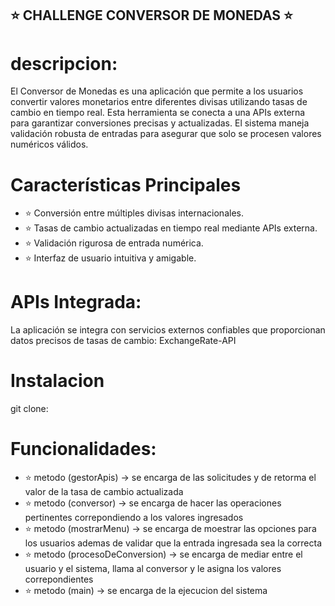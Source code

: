 ## ⭐ CHALLENGE CONVERSOR DE MONEDAS ⭐
# descripcion: 
El Conversor de Monedas es una aplicación que permite a los usuarios convertir 
valores monetarios entre diferentes divisas utilizando tasas de cambio en tiempo real.
Esta herramienta se conecta a una APIs externa para garantizar
conversiones precisas y actualizadas. El sistema maneja validación robusta de entradas 
para asegurar que solo se procesen valores numéricos válidos.

# Características Principales

- ⭐ Conversión entre múltiples divisas internacionales.
- ⭐ Tasas de cambio actualizadas en tiempo real mediante APIs externa.
- ⭐ Validación rigurosa de entrada numérica.
- ⭐ Interfaz de usuario intuitiva y amigable.

# APIs Integrada: 
La aplicación se integra con servicios externos confiables que proporcionan datos precisos de tasas de cambio:
ExchangeRate-API

# Instalacion
git clone: 

# Funcionalidades: 
- ⭐ metodo (gestorApis) -> se encarga de las solicitudes y de retorma el valor de la tasa de cambio actualizada
- ⭐ metodo (conversor) -> se encarga de hacer las operaciones pertinentes correpondiendo a los valores ingresados
- ⭐ metodo (mostrarMenu) -> se encarga de moestrar las opciones para los usuarios ademas de validar que la entrada ingresada sea la correcta
- ⭐ metodo (procesoDeConversion) -> se encarga de mediar entre el usuario y el sistema, llama al conversor y le asigna los valores correpondientes
- ⭐ metodo (main) -> se encarga de la ejecucion del sistema
